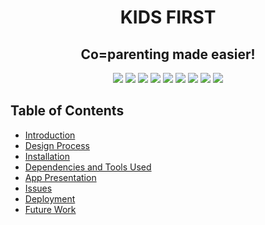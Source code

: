 <h1 align = "center"> 
KIDS FIRST
</h1>
 <h2 align = "center">Co=parenting made easier!</h2>

<p align = "center">
  <img src="https://img.shields.io/npm/v/npm?color=red&logo=npm"/>
  <img src="https://img.shields.io/node/v/jest"/>
  <img src="https://img.shields.io/github/license/JULIERAJ/KIDS-FIRST?color=cyan&label=License&logo=github&logoColor=purple"/>
  <img src="https://img.shields.io/github/issues/JULIERAJ/KIDS-FIRST?color=yellow&label=Issues&logo=github&logoColor=red">
  <img src="https://img.shields.io/github/last-commit/JULIERAJ/KIDS-FIRST?color=orange&label=Last%20Commit&logo=git&logoColor=orange">
  <img src="https://img.shields.io/github/contributors/JULIERAJ/KIDS-FIRST?color=yellow&label=Contributors&logo=git&logoColor=pink">
  <img src="https://img.shields.io/github/languages/count/JULIERAJ/KIDS-FIRST?color=green&label=Languages&logo=github&logoColor=green">
  <img src="https://img.shields.io/github/languages/top/JULIERAJ/KIDS-FIRST?color=blue&label=ReactJS&logo=react&logoColor=white">
  <img src="https://img.shields.io/github/repo-size/JULIERAJ/KIDS-FIRST?color=purple&label=Repo%20Size&logo=github&logoColor=yellow">
</p>

## Table of Contents
* [Introduction](#introduction)
* [Design Process](#design)
* [Installation](#install)
* [Dependencies and Tools Used](#api)
* [App Presentation](#details)
* [Issues](#issue)
* [Deployment](#installations)
* [Future Work](#future)
 

